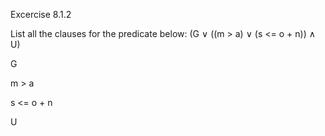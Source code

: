 Excercise 8.1.2

List all the clauses for the predicate below: (G ∨ ((m > a) ∨ (s <= o + n)) ∧ U)

G

m > a

s <= o + n

U
